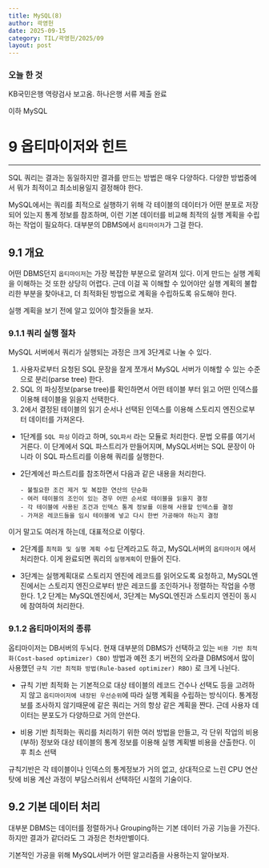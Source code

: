 ```yaml
---
title: MySQL(8)
author: 곽영헌
date: 2025-09-15
category: TIL/곽영헌/2025/09
layout: post
---
```


### 오늘 한 것

KB국민은행 역량검사 보고옴.
하나은행 서류 제출 완료

이하 MySQL 

# 9 옵티마이저와 힌트
---

SQL 쿼리는 결과는 동일하지만 결과를 만드는 방법은 매우 다양하다. 
다양한 방법중에서 뭐가 최적이고 최소비용일지  결정해야 한다.

MySQL에서는 쿼리를 최적으로 실행하기 위해 각 테이블의 데이터가 어떤 분포로 저장되어 있는지 통계 정보를 참조하며, 
이런 기본 데이터를 비교해 최적의 실행 계획을 수립하는 작업이 필요하다.
대부분의 DBMS에서 `옵티마이저`가 그걸 한다.

## 9.1 개요

어떤 DBMS던지 `옵티마이저`는 가장 복잡한 부분으로 알려져 있다. 이게 만드는 실행 계획을 이해하는 것 또한 상당히 어렵다.
근데 이걸 꼭 이해할 수 있어야만 실행 계획의 불합리한 부분을 찾아내고, 더 최적화된 방법으로 계획을 수립하도록 유도해야 한다.

실행 계획을 보기 전에 알고 있어야 할것들을 보자.

### 9.1.1 쿼리 실행 절차

MySQL 서버에서 쿼리가 실행되는 과정은 크게 3단계로 나눌 수 있다.

1. 사용자로부터 요청된 SQL 문장을 잘게 쪼개서 MySQL 서버가 이해할 수 있는 수준으로 분리(parse tree) 한다.
2. SQL 의 파싱정보(parse tree)를 확인하면서 어떤 테이블 부터 읽고 어떤 인덱스를 이용해 테이블을 읽을지 선택한다.
3. 2에서 결정된 테이블의 읽기 순서나 선택된 인덱스를 이용해 스토리지 엔진으로부터 데이터를 가져온다. 

- 1단계를  `SQL 파싱` 이라고 하며, `SQL파서` 라는 모듈로 처리한다. 문법 오류를 여기서 거른다.
이 단계에서 SQL 파스트리가 만들어지며, MySQL서버는 SQL 문장이 아니라 이 SQL 파스트리를 이용해 쿼리를 실행한다. 

- 2단계에선 파스트리를 참조하면서 다음과 같은 내용을 처리한다.

      - 불필요한 조건 제거 및 복잡한 연산의 단순화
      - 여러 테이블의 조인이 있는 경우 어떤 순서로 테이블을 읽을지 결정
      - 각 테이블에 사용된 조건과 인덱스 통계 정보를 이용해 사용할 인덱스를 결정
      - 가져온 레코드들을 임시 테이블에 넣고 다시 한번 가공해야 하는지 결정

이거 말고도 여러개 하는데, 대표적으로 이렇다. 

- 2단계를 `최적화 및 실행 계획 수립` 단계라고도 하고, MySQL서버의 `옵티마이저` 에서 처리한다. 이게 완료되면 쿼리의 `실행계획`이 만들어 진다.

- 3단계는 실행계획대로 스토리지 엔진에 레코드를 읽어오도록 요청하고, MySQL엔진에서는 스토리지 엔진으로부터 받은 레코드를 조인하거나 정렬하는 작업을 수행한다. 1,2 단계는 MySQL엔진에서, 3단계는 MySQL엔진과 스토리지 엔진이 동시에 참여하여 처리한다. 

### 9.1.2 옵티마이저의 종류

옵티마이저는 DB서버의 두뇌다. 현재 대부분의 DBMS가 선택하고 있는 `비용 기반 최적화(Cost-based optimizer) CBO)` 방법과 예전 초기 버전의 오라클 DBMS에서 많이 사용했던 `규칙 기반 최적화 방법(Rule-based optimizer) RBO)` 로 크게 나뉜다.

- 규칙 기반 최적화 는 기본적으로 대상 테이블의 레코드 건수나 선택도 등을 고려하지 않고 `옵티마이저에 내장된 우선순위`에 따라 실행 계획을 수립하는 방식이다. 통계정보를 조사하지 않기때문에 같은 쿼리는 거의 항상 같은 계획을 짠다. 근데 사용자 데이터는 분포도가 다양하므로 거의 안쓴다.

- 비용 기반 최적화는 쿼리를 처리하기 위한 여러 방법을 만들고, 각 단위 작업의 비용(부하) 정보와 대상 테이블의 통계 정보를 이용해 실행 계획별 비용을 산출한다. 이후 최소 선택

규칙기반은 각 테이블이나 인덱스의 통계정보가 거의 없고, 상대적으로 느린 CPU 연산 탓에 비용 계산 과정이 부담스러워서 선택하던 시절의 기술이다. 

## 9.2 기본 데이터 처리


대부분 DBMS는 데이터를 정렬하거나 Grouping하는 기본 데이터 가공 기능을 가진다. 하지만 결과가 같더라도 그 과정은 천차만별이다.

기본적인 가공을 위해 MySQL서버가 어떤 알고리즘을 사용하는지 알아보자.
